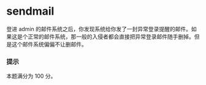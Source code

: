 # sendmail

登进 admin 的邮件系统之后，你发现系统给你发了一封异常登录提醒的邮件。如果这是个正常的邮件系统，那一般的入侵者都会直接把异常登录邮件随手删掉。但是这个邮件系统偏偏不让删邮件。

### 提示

本题满分为 100 分。
